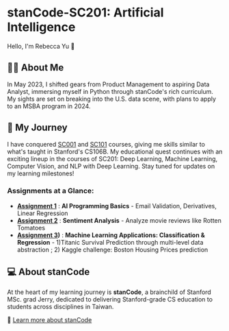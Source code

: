 # stanCode-SC201: Artificial Intelligence
Hello, I'm Rebecca Yu 👋

## 👩‍💻 About Me
In May 2023, I shifted gears from Product Management to aspiring Data Analyst, immersing myself in Python through stanCode's rich curriculum. My sights are set on breaking into the U.S. data scene, with plans to apply to an MSBA program in 2024.

## 💛 My Journey
I have conquered [SC001](https://github.com/BeckaYu/stanCode-SC001.git) and [SC101](https://github.com/BeckaYu/stanCode-SC101.git) courses, giving me skills similar to what's taught in Stanford's CS106B. My educational quest continues with an exciting lineup in the courses of SC201: Deep Learning, Machine Learning, Computer Vision, and NLP with Deep Learning. Stay tuned for updates on my learning milestones!

### Assignments at a Glance:
- **[Assignment 1](https://github.com/BeckaYu/stanCode-SC201/tree/a91286eb17d17c61f2ee4cf345314b960feb97d9/SC201Assignment1)** : **AI Programming Basics** - Email Validation, Derivatives, Linear Regression
- **[Assignment 2](https://github.com/BeckaYu/stanCode-SC201/tree/71b1e35f247d07966fec95a16a12fc9bb720bdeb/SC201Assignment2)** : **Sentiment Analysis** - Analyze movie reviews like Rotten Tomatoes
- **[Assignment 3](https://github.com/BeckaYu/stanCode-SC201/tree/0ccf87b9d15e4d2bcd6164077e4a49ba8c34556d/SC201Assignment3))** : **Machine Learning Applications: Classification & Regression** - 1)Titanic Survival Prediction through multi-level data abstraction ; 2) Kaggle challenge: Boston Housing Prices prediction


## 💻 About stanCode
At the heart of my learning journey is **stanCode**, a brainchild of Stanford MSc. grad Jerry, dedicated to delivering Stanford-grade CS education to students across disciplines in Taiwan.

🔗 [Learn more about stanCode](https://stancode.tw/)
